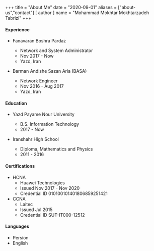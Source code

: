 +++
title = "About Me"
date = "2020-09-01"
aliases = ["about-us","contact"]
[ author ]
  name = "Mohammad Mokhtar Mokhtarzadeh Tabrizi"
+++


#### Experience
* Fanavaran Boshra Pardaz
  * Network and System Administrator
  * Nov 2017 - Now 
  * Yazd, Iran

* Barman Andishe Sazan Aria (BASA)
  * Network Engineer
  * Nov 2016 - Aug 2017
  * Yazd, Iran

#### Education
* Yazd Payame Nour University
  * B.S. Information Technology
  * 2017 - Now

* Iranshahr High School
  * Diploma, Mathematics and Physics
  * 2011 - 2016

#### Certifications
* HCNA
  * Huawei Technologies
  * Issued Nov 2017 - Nov 2020
  * Credential ID 010100101401806859251421
* CCNA
  * Laitec
  * Issued Jul 2015
  * Credential ID SUT-IT000-12512

#### Languages
* Persion
* English
